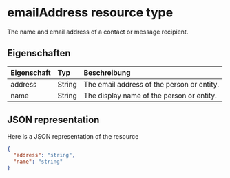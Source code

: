 # <a name="emailaddress-resource-type"></a>emailAddress resource type

The name and email address of a contact or message recipient.

## <a name="properties"></a>Eigenschaften
| Eigenschaft     | Typ   |Beschreibung|
|:---------------|:--------|:----------|
|address|String|The email address of the person or entity.|
|name|String|The display name of the person or entity.|



## <a name="json-representation"></a>JSON representation

Here is a JSON representation of the resource

<!-- {
  "blockType": "resource",
  "optionalProperties": [

  ],
  "@odata.type": "microsoft.graph.emailAddress"
}-->

```json
{
  "address": "string",
  "name": "string"
}

```

<!-- uuid: 8fcb5dbc-d5aa-4681-8e31-b001d5168d79
2015-10-25 14:57:30 UTC -->
<!-- {
  "type": "#page.annotation",
  "description": "emailAddress resource",
  "keywords": "",
  "section": "documentation",
  "tocPath": ""
}-->
